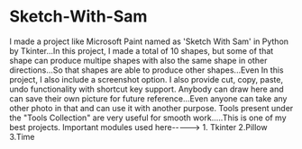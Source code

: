 # Sketch-With-Sam
I made a project like Microsoft Paint named as 'Sketch With Sam' in Python by Tkinter...In this project, I made a total of 10 shapes, but some of that shape can produce multipe shapes with also the same shape in other directions...So that shapes are able to produce other shapes...Even In this project, I also include a screenshot option. I also provide cut, copy, paste, undo functionality with shortcut key support. Anybody can draw here and can save their own picture for future reference...Even anyone can take any other photo in that and can use it with another purpose. Tools present under the "Tools Collection" are very useful for smooth work.....This is one of my best projects. Important modules used here-----> 1. Tkinter 2.Pillow 3.Time
